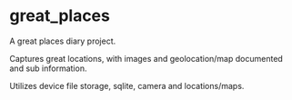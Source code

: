 # great_places

A great places diary project.

Captures great locations, with images and geolocation/map documented and sub information.

Utilizes device file storage, sqlite, camera and locations/maps.
